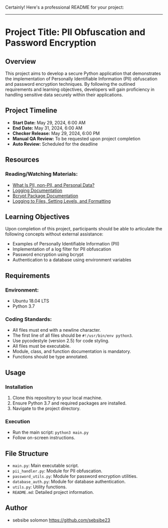 Certainly! Here's a professional README for your project:

---

# Project Title: PII Obfuscation and Password Encryption

## Overview

This project aims to develop a secure Python application that demonstrates the implementation of Personally Identifiable Information (PII) obfuscation and password encryption techniques. By following the outlined requirements and learning objectives, developers will gain proficiency in handling sensitive data securely within their applications.

## Project Timeline

- **Start Date:** May 29, 2024, 6:00 AM
- **End Date:** May 31, 2024, 6:00 AM
- **Checker Release:** May 29, 2024, 6:00 PM
- **Manual QA Review:** To be requested upon project completion
- **Auto Review:** Scheduled for the deadline

## Resources

### Reading/Watching Materials:

- [What Is PII, non-PII, and Personal Data?](https://example.com/pii-article)
- [Logging Documentation](https://example.com/logging-docs)
- [Bcrypt Package Documentation](https://example.com/bcrypt-docs)
- [Logging to Files, Setting Levels, and Formatting](https://example.com/logging-formatting)

## Learning Objectives

Upon completion of this project, participants should be able to articulate the following concepts without external assistance:

- Examples of Personally Identifiable Information (PII)
- Implementation of a log filter for PII obfuscation
- Password encryption using bcrypt
- Authentication to a database using environment variables

## Requirements

### Environment:

- Ubuntu 18.04 LTS
- Python 3.7

### Coding Standards:

- All files must end with a newline character.
- The first line of all files should be `#!/usr/bin/env python3`.
- Use pycodestyle (version 2.5) for code styling.
- All files must be executable.
- Module, class, and function documentation is mandatory.
- Functions should be type annotated.

## Usage

### Installation

1. Clone this repository to your local machine.
2. Ensure Python 3.7 and required packages are installed.
3. Navigate to the project directory.

### Execution

- Run the main script: `python3 main.py`
- Follow on-screen instructions.

## File Structure

- `main.py`: Main executable script.
- `pii_handler.py`: Module for PII obfuscation.
- `password_utils.py`: Module for password encryption utilities.
- `database_auth.py`: Module for database authentication.
- `utils.py`: Utility functions.
- `README.md`: Detailed project information.

## Author

- sebsibe solomon https://github.com/sebsibe23

